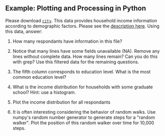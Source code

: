 Example: Plotting and Processing in Python
------------------------------------------

Please download [`city`](https://raw.githubusercontent.com/jattenberg/PDS-Spring-2014/master/data/marketing.data). This data provides household income information according to demographic factors. Please see the [description here](https://github.com/jattenberg/PDS-Spring-2014/blob/master/data/marketing.info). Using this data, answer:

1. How many respondants have information in this file? 
2. Notice that many lines have some fields unavailable (NA). Remove any lines without complete data. How many lines remain? Can you do this with grep? Use this filtered data for the remaining questions.
3. The fifth column corresponds to education level. What is the most common education level?
4. What is the income distribution for households with some graduate school? Hint: use a histogram.
5. Plot the income distribution for all respondants

6. It is often interesting considering the behavior of random walks. Use numpy's random number generator to generate steps for a "random walker". Plot the position of this random walker over time for 10,000 steps. 

